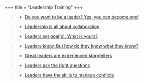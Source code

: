 +++ 
title = "Leadership Training" 
+++

>- [Do you want to be a leader? Yes, you can become one!](https://hungry-bhaskara-720cf0.netlify.com/post/do-you-want-to-be-a-leader-yes-you-can-become-one/)

>- [Leadership is all about collaboration](https://hungry-bhaskara-720cf0.netlify.com/post/leadership-is-all-about-collaboration/)

>- [Leaders set goal(s). What is yours?](https://hungry-bhaskara-720cf0.netlify.com/post/leaders-set-goal-s-what-is-yours/)

>- [Leaders know. But how do they know what they know?](https://hungry-bhaskara-720cf0.netlify.com/post/leaders-know-but-how-do-they-know-what-they-know/)

>- [Great leaders are experienced storytellers](https://hungry-bhaskara-720cf0.netlify.com/post/great-leaders-are-experienced-storytellers/)

>- [Leaders ask the right questions](https://hungry-bhaskara-720cf0.netlify.com/post/leaders-ask-the-right-questions/)

>- [Leaders have the skills to manage conflicts](https://hungry-bhaskara-720cf0.netlify.com/post/leaders-have-the-skills-of-manage-conflicts/)